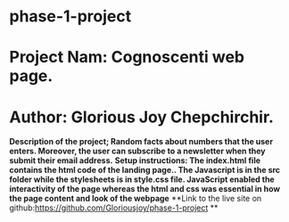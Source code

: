 # phase-1-project

# Project Nam: Cognoscenti web page.

# **Author: Glorious Joy Chepchirchir.**

**Description of the project; Random facts about numbers that the user enters. Moreover, the user can subscribe to a newsletter when they submit their email address.**
**Setup instructions: The index.html file contains the html code of the landing page.. The Javascript is in the src folder while the stylesheets is in style.css file. JavaScript enabled the interactivity of the page whereas the html and css was essential in how the page content and look of the webpage**
**Link to the live site on github:https://github.com/Gloriousjoy/phase-1-project
**